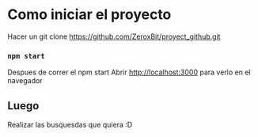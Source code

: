 # Como iniciar el proyecto

Hacer un git clone https://github.com/ZeroxBit/proyect_github.git

### `npm start`

Despues de correr el npm start
Abrir [http://localhost:3000](http://localhost:3000) para verlo en el navegador

## Luego

Realizar las busquesdas que quiera :D

